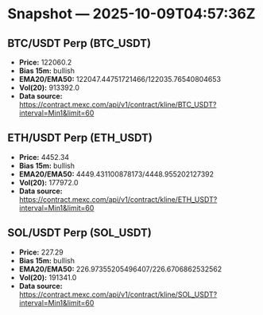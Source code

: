 # Snapshot — 2025-10-09T04:57:36Z

## BTC/USDT Perp (BTC_USDT)
- **Price:** 122060.2
- **Bias 15m:** bullish
- **EMA20/EMA50:** 122047.44751721466/122035.76540804653
- **Vol(20):** 913392.0
- **Data source:** https://contract.mexc.com/api/v1/contract/kline/BTC_USDT?interval=Min1&limit=60

## ETH/USDT Perp (ETH_USDT)
- **Price:** 4452.34
- **Bias 15m:** bullish
- **EMA20/EMA50:** 4449.431100878173/4448.955202127392
- **Vol(20):** 177972.0
- **Data source:** https://contract.mexc.com/api/v1/contract/kline/ETH_USDT?interval=Min1&limit=60

## SOL/USDT Perp (SOL_USDT)
- **Price:** 227.29
- **Bias 15m:** bullish
- **EMA20/EMA50:** 226.97355205496407/226.6706862532562
- **Vol(20):** 191341.0
- **Data source:** https://contract.mexc.com/api/v1/contract/kline/SOL_USDT?interval=Min1&limit=60
